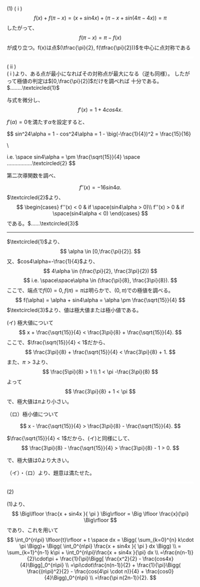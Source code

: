 (1)
( i )
$$
f(x) + f(\pi - x) = (x+sin4x) + (\pi - x + sin(4\pi - 4x)) = \pi
$$
したがって、
$$
f(\pi - x) = \pi - f(x)
$$
が成り立つ。f(x)は点$(\tfrac{\pi}{2}, f(\tfrac{\pi}{2}))$を中心に点対称である

<hr style="height:5px; background-color:white;">

( ii ) <br>
( i )より、ある点が最小になればその対称点が最大になる（逆も同様）。
したがって極値の判定は$[0,\frac{\pi}{2}]$だけを調べれば
十分である。$........\textcircled{1}$

与式を微分し、
$$
f'(x) = 1+ 4cos4x.
$$

$f'(\alpha)=0$を満たす$\alpha$を設定すると、

$$
sin^24\alpha = 1 - cos^24\alpha = 1 - \big(-\frac{1}{4})^2 = \frac{15}{16}

\\

i.e. \space sin4\alpha = \pm \frac{\sqrt{15}}{4} \space .................\textcircled{2}
$$

第二次導関数を調べ、

$$
f''(x) = -16sin4\alpha.
$$
$\textcircled{2}$より、
$$
\begin{cases}
f''(x) < 0 & if \space(sin4\alpha > 0)\\
f''(x) > 0 & if \space(sin4\alpha < 0)
\end{cases}
$$
である。$......\textcircled{3}$

---

$\textcircled{1}$より、
$$
\alpha \in [0,\frac{\pi}{2}].
$$
又、$cos4\alpha=-\frac{1}{4}$より、
$$
4\alpha \in (\frac{\pi}{2}, \frac{3\pi}{2})
$$
$$
i.e. \space\space\alpha \in (\frac{\pi}{8}, \frac{3\pi}{8}).
$$
ここで、端点で$f(0)=0, f(\pi) = \pi$は明らかで、$(0,\pi)$での極値を調べる。
$$
f(\alpha) = \alpha + sin4\alpha = \alpha \pm \frac{\sqrt{15}}{4}
$$
$\textcircled{3}$より、値は極大値または極小値である。

(イ) 極大値について
$$
x + \frac{\sqrt{15}}{4} < \frac{3\pi}{8} + \frac{\sqrt{15}}{4}.
$$
ここで、$\frac{\sqrt{15}}{4} < 1$だから、
$$
\frac{3\pi}{8} + \frac{\sqrt{15}}{4} < \frac{3\pi}{8} + 1.
$$
また、$\pi>3$より、
$$
\frac{5\pi}{8} > 1
\\
1 < \pi -\frac{3\pi}{8}
$$
よって
$$
\frac{3\pi}{8} + 1 < \pi
$$
で、極大値は$\pi$より小さい。

（ロ）極小値について

$$
x - \frac{\sqrt{15}}{4} > \frac{3\pi}{8} - \frac{\sqrt{15}}{4}.
$$

$\frac{\sqrt{15}}{4} < 1$だから、(イ)と同様にして、
$$
\frac{3\pi}{8} - \frac{\sqrt{15}}{4} > \frac{3\pi}{8} - 1 > 0.
$$

で、極大値は$0$より大きい。

（イ）・（ロ）より、題意は満たせた。



<hr style="height:5px; background-color:white;">

(2)<br>


(1)より、
$$
\Big\lfloor \frac{x + sin4x }{ \pi } \Big\rfloor = \Big \lfloor \frac{x}{\pi} \Big\rfloor
$$
であり、これを用いて
$$
\int_0^{n\pi} \lfloor{t}\rfloor + t \space dx = \Bigg( \sum_{k=0}^{n} k\cdot \pi \Bigg)+ \Bigg( \int_0^{n\pi} \frac{x + sin4x }{ \pi } dx \Bigg)
\\
= \sum_{k=1}^{n-1} k\pi + \int_0^{n\pi}\frac{x + sin4x }{\pi} dx
\\
=\frac{n(n-1)}{2}\cdot\pi + \frac{1}{\pi}\Bigg[ \frac{x^2}{2} - \frac{cos4x}{4}\Bigg]_0^{n\pi}
\\
=\pi\cdot\frac{n(n-1)}{2} + \frac{1}{\pi}\Bigg( \frac{(n\pi)^2}{2} - \frac{cos(4\pi \cdot n)}{4} + \frac{cos0}{4}\Bigg)_0^{n\pi}
\\
=\frac{\pi n(2n-1)}{2}.
$$



